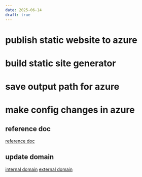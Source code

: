 ```yaml
---
date: 2025-06-14
draft: true
---
```


# publish static website to azure

# build static site generator

# save output path for azure

# make config changes in azure


## reference doc
[reference doc](https://learn.microsoft.com/en-us/azure/static-web-apps/publish-jekyll)

## update domain

[internal domain](https://learn.microsoft.com/en-us/azure/static-web-apps/custom-domain)
[external domain](https://learn.microsoft.com/en-us/azure/static-web-apps/custom-domain-external)
